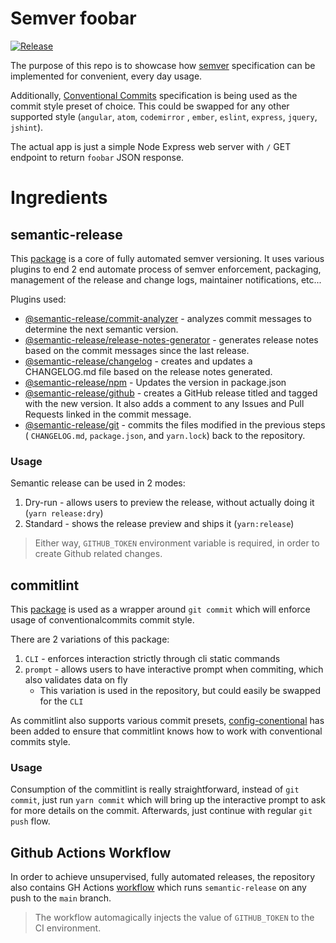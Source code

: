 # Semver foobar
[![Release](https://github.com/aleksandar-babic/semver-foobar/actions/workflows/release.yml/badge.svg?branch=main)](https://github.com/aleksandar-babic/semver-foobar/actions/workflows/release.yml)
  
The purpose of this repo is to showcase how [semver](https://semver.org) specification can be implemented for
convenient, every day usage.

Additionally, [Conventional Commits](https://www.conventionalcommits.org/en/v1.0.0/) specification is being used as the
commit style preset of choice. This could be swapped for any other supported style (`angular`, `atom`, `codemirror`
, `ember`, `eslint`, `express`, `jquery`, `jshint`).

The actual app is just a simple Node Express web server with `/` GET endpoint to return `foobar` JSON response.

# Ingredients

## semantic-release

This [package](https://semantic-release.gitbook.io/semantic-release/) is a core of fully automated semver versioning. It
uses various plugins to end 2 end automate process of semver enforcement, packaging, management of the release and
change logs, maintainer notifications, etc...

Plugins used:

* [@semantic-release/commit-analyzer](https://github.com/semantic-release/commit-analyzer/) - analyzes commit messages
  to determine the next semantic version.
* [@semantic-release/release-notes-generator](https://github.com/semantic-release/release-notes-generator) - generates
  release notes based on the commit messages since the last release.
* [@semantic-release/changelog](https://github.com/semantic-release/changelog) - creates and updates a CHANGELOG.md file
  based on the release notes generated.
* [@semantic-release/npm](https://github.com/semantic-release/npm) - Updates the version in package.json
* [@semantic-release/github](https://github.com/semantic-release/github) - creates a GitHub release titled and tagged
  with the new version. It also adds a comment to any Issues and Pull Requests linked in the commit message.
* [@semantic-release/git](https://github.com/semantic-release/git) - commits the files modified in the previous steps (
  `CHANGELOG.md`, `package.json`, and `yarn.lock`) back to the repository.

### Usage

Semantic release can be used in 2 modes:

1. Dry-run - allows users to preview the release, without actually doing it (`yarn release:dry`)
2. Standard - shows the release preview and ships it (`yarn:release`)

> Either way, `GITHUB_TOKEN` environment variable is required, in order to create Github related changes.

## commitlint

This [package](https://commitlint.js.org/#/) is used as a wrapper around `git commit` which will enforce usage of
conventionalcommits commit style.

There are 2 variations of this package:

1. `CLI` - enforces interaction strictly through cli static commands
2. `prompt` - allows users to have interactive prompt when commiting, which also validates data on fly
    - This variation is used in the repository, but could easily be swapped for the `CLI`

As commitlint also supports various commit
presets, [config-conentional](https://www.npmjs.com/package/@commitlint/config-conventional) has been added to ensure
that commitlint knows how to work with conventional commits style.

### Usage

Consumption of the commitlint is really straightforward, instead of `git commit`, just run `yarn commit` which will
bring up the interactive prompt to ask for more details on the commit. Afterwards, just continue with regular `git push`
flow.

## Github Actions Workflow

In order to achieve unsupervised, fully automated releases, the repository also contains GH
Actions [workflow](.github/workflows/release.yml) which runs `semantic-release` on any push to the `main` branch.

> The workflow automagically injects the value of `GITHUB_TOKEN` to the CI environment.